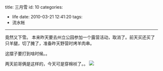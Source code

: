 title: 三月雪
id: 10
categories:
  - life
date: 2010-03-21 12:41:20
tags:
  - 流水帐
---

竟然又下雪。
本来昨天要去州立公园参加一个露营活动，取消了。前天买还买了只羊腿，切了腌了，准备昨天野营时烤羊肉串。

这摆子要打到啥时候。。

两天前哥俩是这样的，今天可是穿棉袄了。。
[![](http://papasocean.files.wordpress.com/2010/03/0317_biking.jpg?w=300)](http://papasocean.files.wordpress.com/2010/03/0317_biking.jpg?w=300)